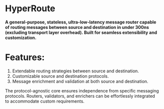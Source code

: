 # HyperRoute
**A general-purpose, stateless, ultra-low-latency message router capable of routing messages between source and destination in under 300ns (excluding transport layer overhead). Built for seamless extensibility and customization.**

# Features:
1. Extendable routing strategies between source and destination.
2. Customizable source and destination protocols.
3. Message enrichment and validation at both source and destination.
   
The protocol-agnostic core ensures independence from specific messaging protocols. Routers, validators, and enrichers can be effortlessly integrated to accommodate custom requirements.
